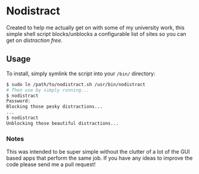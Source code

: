 # Nodistract
Created to help me actually get on with some of my university work, this simple shell script blocks/unblocks a configurable list of sites so you can get on *distraction free*.

## Usage
To install, simply symlink the script into your `/bin/` directory:
```bash
$ sudo ln /path/to/nodistract.sh /usr/bin/nodistract
# Then use by simply running...
$ nodistract
Password:
Blocking those pesky distractions...
...
$ nodistract
Unblocking those beautiful distractions...
```

### Notes
This was intended to be super simple without the clutter of a lot of the GUI based apps that perform the same job. If you have any ideas to improve the code please send me a pull request!